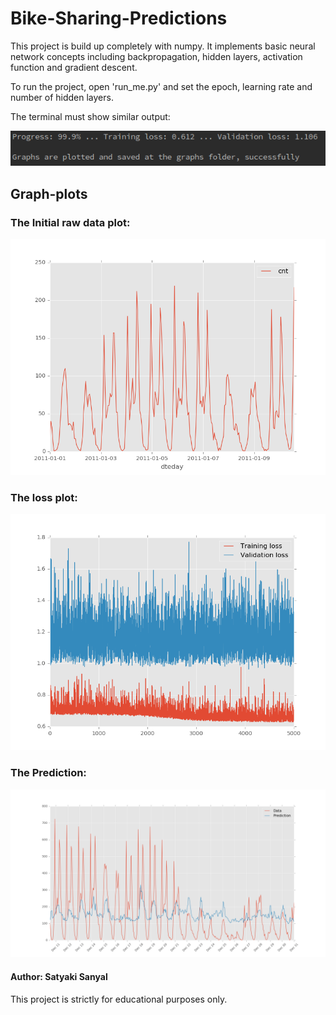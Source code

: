 # Bike-Sharing-Predictions
This project is build up completely with numpy.
It implements basic neural network concepts including backpropagation,
hidden layers, activation function and gradient descent.

To run the project, open 'run_me.py' and set the epoch, learning rate and number of hidden layers.

The terminal must show similar output:

![Terminal screen](https://github.com/Satyaki0924/bike-sharing-prediction-with-neural-network/blob/master/res/prlast.png?raw=true "Terminal")

## Graph-plots

### The Initial raw data plot:

![Initial Data plot](https://github.com/Satyaki0924/bike-sharing-prediction-with-neural-network/blob/master/graphs/data_plot.png?raw=true "Data plot")

### The loss plot:

![Loss plot](https://github.com/Satyaki0924/bike-sharing-prediction-with-neural-network/blob/master/graphs/losses_plot.png?raw=true "Loss plot")

### The Prediction: 

![Prediction](https://github.com/Satyaki0924/bike-sharing-prediction-with-neural-network/blob/master/graphs/prediction.png?raw=true "Prediction plot")

#### Author: Satyaki Sanyal
This project is strictly for educational purposes only.
